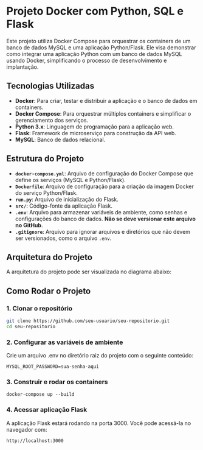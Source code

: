 # Projeto Docker com Python, SQL e Flask

Este projeto utiliza Docker Compose para orquestrar os containers de um banco de dados MySQL e uma aplicação Python/Flask. Ele visa demonstrar como integrar uma aplicação Python com um banco de dados MySQL usando Docker, simplificando o processo de desenvolvimento e implantação.

## Tecnologias Utilizadas

- **Docker**: Para criar, testar e distribuir a aplicação e o banco de dados em containers.
- **Docker Compose**: Para orquestrar múltiplos containers e simplificar o gerenciamento dos serviços.
- **Python 3.x**: Linguagem de programação para a aplicação web.
- **Flask**: Framework de microserviço para construção da API web.
- **MySQL**: Banco de dados relacional.

## Estrutura do Projeto

- **`docker-compose.yml`**: Arquivo de configuração do Docker Compose que define os serviços (MySQL e Python/Flask).
- **`Dockerfile`**: Arquivo de configuração para a criação da imagem Docker do serviço Python/Flask.
- **`run.py`**: Arquivo de inicialização do Flask.
- **`src/`**: Código-fonte da aplicação Flask.
- **`.env`**: Arquivo para armazenar variáveis de ambiente, como senhas e configurações do banco de dados. **Não se deve versionar este arquivo no GitHub**.
- **`.gitignore`**: Arquivo para ignorar arquivos e diretórios que não devem ser versionados, como o arquivo `.env`.

## Arquitetura do Projeto
A arquitetura do projeto pode ser visualizada no diagrama abaixo:



## Como Rodar o Projeto

### 1. Clonar o repositório

```bash
git clone https://github.com/seu-usuario/seu-repositorio.git
cd seu-repositorio 
```
### 2. Configurar as variáveis de ambiente
Crie um arquivo .env no diretório raiz do projeto com o seguinte conteúdo:
```
MYSQL_ROOT_PASSWORD=sua-senha-aqui
```
### 3. Construir e rodar os containers
```
docker-compose up --build
```

### 4. Acessar aplicação Flask
A aplicação Flask estará rodando na porta 3000. Você pode acessá-la no navegador com:
```
http://localhost:3000
```
